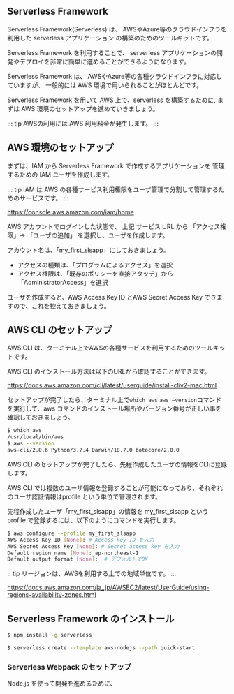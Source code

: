 ## Serverless Framework

Serverless Framework(Serverless) は、
AWSやAzure等のクラウドインフラを利用した serverless アプリケーション
の構築のためのツールキットです。

Serverless Framework を利用することで、
serverless アプリケーションの開発やデプロイを非常に簡単に進めることができるようになります。

Serverless Framework は、
AWSやAzure等の各種クラウドインフラに対応していますが、
一般的には AWS 環境で用いられることがほとんどです。

Serverless Framework を用いて
AWS 上で、serverless を構築するために,
まずは AWS 環境のセットアップを進めていきましょう。

::: tip
AWSの利用には AWS 利用料金が発生します。
:::

## AWS 環境のセットアップ

まずは、IAM から Serverless Framework で作成するアプリケーションを
管理するための IAM ユーザを作成します。


::: tip 
IAM は AWS の各種サービス利用権限をユーザ管理で分割して管理するためのサービスです。
:::

https://console.aws.amazon.com/iam/home

AWS アカウントでログインした状態で、
上記 サービス URL から 「アクセス権限」→ 「ユーザの追加」
を選択し、ユーザを作成します。

アカウント名は、「my_first_slsapp」にしておきましょう。

- アクセスの種類は、「プログラムによるアクセス」を選択
- アクセス権限は、「既存のポリシーを直接アタッチ」から「AdministratorAccess」を選択

ユーザを作成すると、AWS Access Key ID とAWS Secret Access Key できますので、これを控えておきましょう。

## AWS CLI のセットアップ

AWS CLI は、ターミナル上でAWSの各種サービスを利用するためのツールキットです。

AWS CLI のインストール方法は以下のURLから確認することができます。

https://docs.aws.amazon.com/cli/latest/userguide/install-cliv2-mac.html

セットアップが完了したら、ターミナル上で`which aws` `aws —version`コマンドを実行して、aws コマンドのインストール場所やバージョン番号が正しい事を確認しておきましょう。

```bash
$ which aws
/usr/local/bin/aws 
$ aws --version
aws-cli/2.0.6 Python/3.7.4 Darwin/18.7.0 botocore/2.0.0
```

AWS CLI のセットアップが完了したら、先程作成したユーザの情報をCLIに登録します。

AWS CLI では複数のユーザ情報を登録することが可能になっており、それぞれのユーザ認証情報はprofile という単位で管理されます。

先程作成したユーザ「my_first_slsapp」の情報を my_first_slsapp という profile で登録するには、以下のようにコマンドを実行します。

```bash
$ aws configure --profile my_first_slsapp 
AWS Access Key ID [None]: # Access key ID を入力
AWS Secret Access Key [None]: # Secret access key を入力
Default region name [None]: ap-northeast-1
Default output format [None]:  # デフォルトでOK
```

:: tip
リージョンは、AWSを利用する上での地域単位です。
::: 

https://docs.aws.amazon.com/ja_jp/AWSEC2/latest/UserGuide/using-regions-availability-zones.html

## Serverless Framework のインストール

```bash
$ npm install -g serverless
```

```bash
$ serverless create --template aws-nodejs --path quick-start
```

### Serverless Webpack のセットアップ

Node.js を使って開発を進めるために、

```bash

```
